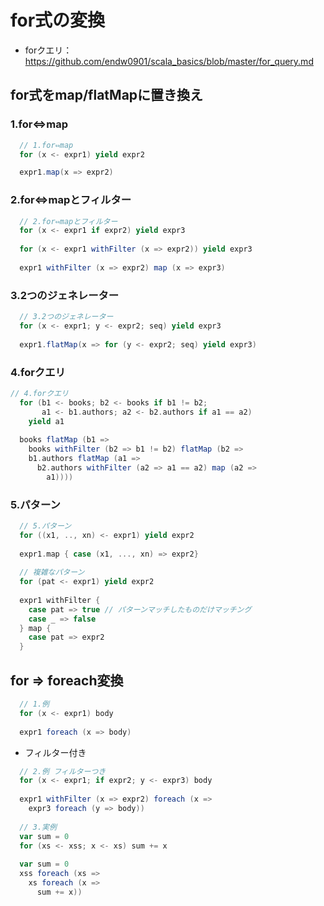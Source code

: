 # for式の変換

- forクエリ：https://github.com/endw0901/scala_basics/blob/master/for_query.md

## for式をmap/flatMapに置き換え
### 1.for⇔map
```scala
  // 1.for⇔map
  for (x <- expr1) yield expr2

  expr1.map(x => expr2)
```

### 2.for⇔mapとフィルター
```scala
  // 2.for⇔mapとフィルター
  for (x <- expr1 if expr2) yield expr3
  
  for (x <- expr1 withFilter (x => expr2)) yield expr3
  
  expr1 withFilter (x => expr2) map (x => expr3)
```

### 3.2つのジェネレーター
```scala
  // 3.2つのジェネレーター
  for (x <- expr1; y <- expr2; seq) yield expr3
  
  expr1.flatMap(x => for (y <- expr2; seq) yield expr3)
```

### 4.forクエリ
```scala
// 4.forクエリ
  for (b1 <- books; b2 <- books if b1 != b2;
       a1 <- b1.authors; a2 <- b2.authors if a1 == a2)
    yield a1
  
  books flatMap (b1 =>
    books withFilter (b2 => b1 != b2) flatMap (b2 =>
    b1.authors flatMap (a1 =>
      b2.authors withFilter (a2 => a1 == a2) map (a2 =>
        a1))))
```

### 5.パターン

```scala
  // 5.パターン
  for ((x1, .., xn) <- expr1) yield expr2
  
  expr1.map { case (x1, ..., xn) => expr2}
  
  // 複雑なパターン
  for (pat <- expr1) yield expr2
  
  expr1 withFilter {
    case pat => true // パターンマッチしたものだけマッチング
    case _ => false
  } map {
    case pat => expr2
  }
```

## for => foreach変換

```scala
  // 1.例
  for (x <- expr1) body
  
  expr1 foreach (x => body)
```

- フィルター付き
```scala
  // 2.例 フィルターつき
  for (x <- expr1; if expr2; y <- expr3) body
  
  expr1 withFilter (x => expr2) foreach (x =>
    expr3 foreach (y => body))
  
  // 3.実例
  var sum = 0
  for (xs <- xss; x <- xs) sum += x
  
  var sum = 0
  xss foreach (xs =>
    xs foreach (x =>
      sum += x))
```

